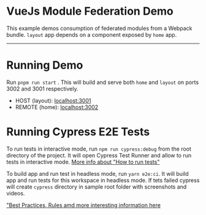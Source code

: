 # VueJs Module Federation Demo

This example demos consumption of federated modules from a Webpack bundle. `layout` app depends on a component exposed by `home` app.

---

# Running Demo

Run `pnpm run start` . This will build and serve both `home` and `layout` on ports 3002 and 3001 respectively.

- HOST (layout): [localhost:3001](http://localhost:3001/)
- REMOTE (home): [localhost:3002](http://localhost:3002/)

# Running Cypress E2E Tests

To run tests in interactive mode, run  `npm run cypress:debug` from the root directory of the project. It will open Cypress Test Runner and allow to run tests in interactive mode. [More info about "How to run tests"](../../cypress/README.md#how-to-run-tests)

To build app and run test in headless mode, run `yarn e2e:ci`. It will build app and run tests for this workspace in headless mode. If tets failed cypress will create `cypress` directory in sample root folder with screenshots and videos.

["Best Practices, Rules amd more interesting information here](../../cypress/README.md)

